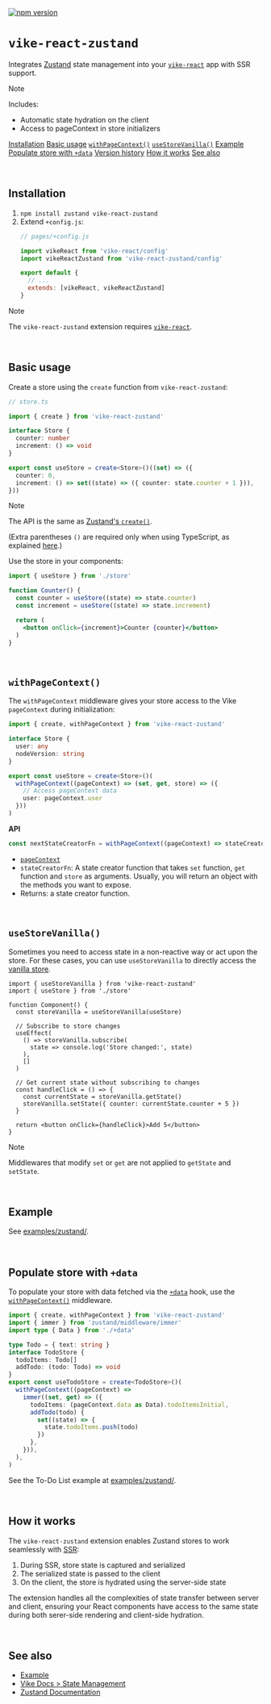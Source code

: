 <!-- WARNING: keep links absolute in this file so they work on NPM too -->

[![npm version](https://img.shields.io/npm/v/vike-react-zustand)](https://www.npmjs.com/package/vike-react-zustand)

# `vike-react-zustand`

Integrates [Zustand](https://zustand-demo.pmnd.rs/) state management into your [`vike-react`](https://vike.dev/vike-react) app with SSR support.

> [!NOTE]
> Includes:
> - Automatic state hydration on the client
> - Access to pageContext in store initializers

[Installation](#installation)
[Basic usage](#basic-usage)
[`withPageContext()`](#withpagecontext)
[`useStoreVanilla()`](#usestoreapi)
[Example](#example)
[Populate store with `+data`](#populate-store-with-data)
[Version history](https://github.com/vikejs/vike-react/blob/main/packages/vike-react-zustand/CHANGELOG.md)
[How it works](#how-it-works)
[See also](#see-also)

<br/>


## Installation

1. `npm install zustand vike-react-zustand`
2. Extend `+config.js`:
   ```js
   // pages/+config.js

   import vikeReact from 'vike-react/config'
   import vikeReactZustand from 'vike-react-zustand/config'

   export default {
     // ...
     extends: [vikeReact, vikeReactZustand]
   }
   ```

> [!NOTE]
> The `vike-react-zustand` extension requires [`vike-react`](https://vike.dev/vike-react).

<br/>


## Basic usage

Create a store using the `create` function from `vike-react-zustand`:

```ts
// store.ts

import { create } from 'vike-react-zustand'

interface Store {
  counter: number
  increment: () => void
}

export const useStore = create<Store>()((set) => ({
  counter: 0,
  increment: () => set((state) => ({ counter: state.counter + 1 })),
}))
```

> [!NOTE]
> The API is the same as [Zustand's `create()`](https://zustand.docs.pmnd.rs/apis/create#reference).
>
> (Extra parentheses `()` are required only when using TypeScript, as explained [here](https://zustand.docs.pmnd.rs/guides/typescript#basic-usage).)

Use the store in your components:

```jsx
import { useStore } from './store'

function Counter() {
  const counter = useStore((state) => state.counter)
  const increment = useStore((state) => state.increment)

  return (
    <button onClick={increment}>Counter {counter}</button>
  )
}
```

<br/>

## `withPageContext()`

The `withPageContext` middleware gives your store access to the Vike `pageContext` during initialization:

```ts
import { create, withPageContext } from 'vike-react-zustand'

interface Store {
  user: any
  nodeVersion: string
}

export const useStore = create<Store>()(
  withPageContext((pageContext) => (set, get, store) => ({
    // Access pageContext data
    user: pageContext.user
  }))
)
```

**API**

```ts
const nextStateCreatorFn = withPageContext((pageContext) => stateCreatorFn)
```

- [`pageContext`](https://vike.dev/pageContext)
- `stateCreatorFn`: A state creator function that takes `set` function, `get` function and `store` as arguments. Usually, you will return an object with the methods you want to expose.
- Returns: a state creator function.

<br/>

## `useStoreVanilla()`

Sometimes you need to access state in a non-reactive way or act upon the store. For these cases, you can use `useStoreVanilla` to directly access the [vanilla store](https://zustand.docs.pmnd.rs/apis/create-store).

```tsx
import { useStoreVanilla } from 'vike-react-zustand'
import { useStore } from './store'

function Component() {
  const storeVanilla = useStoreVanilla(useStore)

  // Subscribe to store changes
  useEffect(
    () => storeVanilla.subscribe(
      state => console.log('Store changed:', state)
    ),
    []
  )

  // Get current state without subscribing to changes
  const handleClick = () => {
    const currentState = storeVanilla.getState()
    storeVanilla.setState({ counter: currentState.counter + 5 })
  }

  return <button onClick={handleClick}>Add 5</button>
}
```

> [!NOTE]
> Middlewares that modify `set` or `get` are not applied to `getState` and `setState`.

<br/>

## Example

See [examples/zustand/](https://github.com/vikejs/vike-react/tree/main/examples/zustand).

<br/>

## Populate store with `+data`

To populate your store with data fetched via the [`+data`](https://vike.dev/data) hook, use the [`withPageContext()`](#withpagecontext) middleware.

```ts
import { create, withPageContext } from 'vike-react-zustand'
import { immer } from 'zustand/middleware/immer'
import type { Data } from './+data'

type Todo = { text: string }
interface TodoStore {
  todoItems: Todo[]
  addTodo: (todo: Todo) => void
}
export const useTodoStore = create<TodoStore>()(
  withPageContext((pageContext) =>
    immer((set, get) => ({
      todoItems: (pageContext.data as Data).todoItemsInitial,
      addTodo(todo) {
        set((state) => {
          state.todoItems.push(todo)
        })
      },
    })),
  ),
)
```

See the To-Do List example at [examples/zustand/](https://github.com/vikejs/vike-react/tree/main/examples/zustand).

<br/>

## How it works

The `vike-react-zustand` extension enables Zustand stores to work seamlessly with [SSR](https://vike.dev/ssr):

1. During SSR, store state is captured and serialized
2. The serialized state is passed to the client
3. On the client, the store is hydrated using the server-side state

The extension handles all the complexities of state transfer between server and client, ensuring your React components have access to the same state during both serer-side rendering and client-side hydration.

<br/>

## See also

- [Example](https://github.com/vikejs/vike-react/tree/main/examples/zustand)
- [Vike Docs > State Management](https://vike.dev/store)
- [Zustand Documentation](https://docs.pmnd.rs/zustand)
